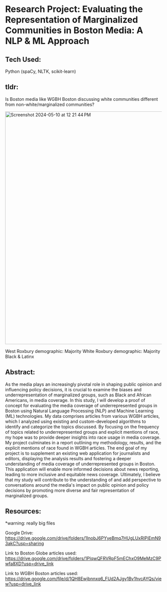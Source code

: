 # Research Project: Evaluating the Representation of Marginalized Communities in Boston Media: A NLP & ML Approach

## Tech Used: 
Python (spaCy, NLTK, scikit-learn)

## tldr: 
Is Boston media like WGBH Boston discussing white communities different from non-white/marginalized communities?

<img width="746" alt="Screenshot 2024-05-10 at 12 21 44 PM" src="https://github.com/aonnadi/media-bias/assets/74081840/64d3ace4-bd7c-4977-a97a-e428181bc9ee">

West Roxbury demographic: Majority White
Roxbury demographic: Majority Black & Latinx


## Abstract:
As the media plays an increasingly  pivotal role in shaping public opinion and influencing policy decisions, it is crucial to examine the biases and underrepresentation of marginalized groups, such as Black and African Americans, in media coverage. In this study, I will develop a proof of concept for evaluating the media coverage of underrepresented groups in Boston using Natural Language Processing (NLP) and Machine Learning (ML) technologies. My data comprises articles from various WGBH articles, which I analyzed using existing and custom-developed algorithms to identify and categorize the topics discussed. By focusing on the frequency of topics related to underrepresented groups and explicit mentions of race, my hope was to provide deeper insights into race usage in media coverage.
My project culminates in a report outlining my methodology, results, and the explicit mentions of race found in WGBH articles. The end goal of my project is to supplement an existing web application for journalists and editors, displaying the analysis results and fostering a deeper understanding of media coverage of underrepresented groups in Boston. This application will enable more informed decisions about news reporting, leading to more inclusive and equitable news coverage. Ultimately, I believe that my study will contribute to the understanding of and add perspective to conversations around the media's impact on public opinion and policy decisions by promoting more diverse and fair representation of marginalized groups.

## Resources:
*warning: really big files

Google Drive: https://drive.google.com/drive/folders/1InobJ6PYyeBmq7HUgLUxRIPiEmN93akC?usp=sharing

Link to Boston Globe articles used: https://drive.google.com/drive/folders/1PlqwQFRVRpF5mEChxO9MeMzC9Pwfa8XD?usp=drive_link

Link to WGBH Boston articles used: https://drive.google.com/file/d/1QH8Ewjbnnxq6_FUd2AJgy1Bv1hvcAYQs/view?usp=drive_link
